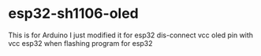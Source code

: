 # esp32-sh1106-oled

This is for Arduino I just modified it for esp32
dis-connect vcc oled pin with vcc esp32 when flashing program for esp32
